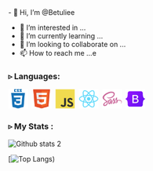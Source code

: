 <p align="center">
  <a href="">
    <img src="https://github.com/Betuliee/Betuliee/assets/143958869/d80fe0d6-e3b6-48c9-8aee-1f8b0646160b" alt="" width="500px"/></a>
</p>
- 👋 Hi, I’m @Betuliee



- 👀 I’m interested in ...
- 🌱 I’m currently learning ...
- 💞️ I’m looking to collaborate on ...
- 📫 How to reach me ...e

### ▹ Languages:

<img src="https://github.com/devicons/devicon/blob/master/icons/css3/css3-plain-wordmark.svg"  title="CSS3" alt="CSS" width="40" height="40"/>&nbsp;
<img src="https://github.com/devicons/devicon/blob/master/icons/html5/html5-original.svg" title="HTML5" alt="HTML" width="40" height="40"/>&nbsp;
<img src="https://github.com/devicons/devicon/blob/master/icons/javascript/javascript-original.svg" title="JavaScript" alt="JavaScript" width="40" height="40"/>&nbsp;
<img src="https://github.com/devicons/devicon/blob/master/icons/react/react-original.svg" title="React" alt="React" width="40" height="40"/>&nbsp;
<img src="https://github.com/devicons/devicon/blob/master/icons/sass/sass-original.svg" title="SASS" alt="SASS" width="40" height="40"/>&nbsp;
<img src="https://github.com/devicons/devicon/blob/master/icons/bootstrap/bootstrap-original.svg" title="Bootstrap" alt="Bootstrap" width="40" height="40"/>&nbsp;

### ▹ My Stats :
![Github stats 2](https://github-readme-stats.vercel.app/api?username=Betuliee&theme=tokyonight&show_icons=true&hide_border=true&count_private=true&include_all_commits=true")


[![Top Langs](https://github-readme-stats.vercel.app/api/top-langs/?username=Betuliee&hide=scss&layout=compact&theme=tokyonight))
<!---
Betuliee/Betuliee is a ✨ special ✨ repository because its `README.md` (this file) appears on your GitHub profile.
You can click the Preview link to take a look at your changes.
--->
